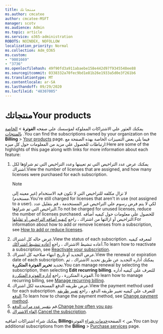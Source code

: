 ```yaml
---
title: منتجاتك
ms.author: cmcatee
author: cmcatee-MSFT
manager: scotv
ms.audience: Admin
ms.topic: article
ms.service: o365-administration
ROBOTS: NOINDEX, NOFOLLOW
localization_priority: Normal
ms.collection: Adm_O365
ms.custom:
- "9001669"
- "3736"
ms.openlocfilehash: 49f90fd3a911abaebe158e442d97f9345548ee88
ms.sourcegitcommit: 0338332a70fec9bd1e81b26e1933a5d0e3f261b6
ms.translationtype: MT
ms.contentlocale: ar-SA
ms.lasthandoff: 09/29/2020
ms.locfileid: "48307005"
---
```

# <a name="your-products"></a><span data-ttu-id="32e7f-102">منتجاتك</span><span class="sxs-lookup"><span data-stu-id="32e7f-102">Your products</span></span>

<span data-ttu-id="32e7f-103">يمكنك العثور علي الاشتراكات المملوكة لمؤسسك علي صفحه **الفوترة**  >  [الخاصة بالمنتجات](https://go.microsoft.com/fwlink/p/?linkid=842054) .</span><span class="sxs-lookup"><span data-stu-id="32e7f-103">You can find the subscriptions owned by your organization on the **Billing** > [Your products](https://go.microsoft.com/fwlink/p/?linkid=842054) page.</span></span> <span data-ttu-id="32e7f-104">فيما يلي بعض التمييزات الخاصة بهذه الصفحة مع ارتباطات للحصول علي مزيد من المعلومات حول كل ميزه:</span><span class="sxs-lookup"><span data-stu-id="32e7f-104">Here are some of the highlights of this page along with links for more information about each feature:</span></span>

1. <span data-ttu-id="32e7f-105">يمكنك عرض عدد التراخيص التي تم تعيينها وعدد التراخيص التي تم شراؤها لكل اشتراك.</span><span class="sxs-lookup"><span data-stu-id="32e7f-105">View the number of licenses that are assigned, and how many licenses were purchased for each subscription.</span></span>
    > [!NOTE]
    > <span data-ttu-id="32e7f-106">لا تزال مكلفه للتراخيص التي لا تكون قيد الاستخدام (غير معينه إلى مستخدم).</span><span class="sxs-lookup"><span data-stu-id="32e7f-106">You're still charged for licenses that aren't in use (not assigned to a user).</span></span> <span data-ttu-id="32e7f-107">لكي لا يتم فرض رسوم علي التراخيص غير المستخدمة ، قم بتقليل عدد التراخيص التي تم شراؤها.</span><span class="sxs-lookup"><span data-stu-id="32e7f-107">To not be charged for unused licenses, reduce the number of licenses purchased.</span></span> <span data-ttu-id="32e7f-108">للحصول علي معلومات حول كيفيه أضافه التراخيص أو ازالتها من اشتراك ، راجع [كيفيه أضافه التراخيص أو تقليلها](https://docs.microsoft.com/alchemyinsights/how-to-add-or-reduce-licenses).</span><span class="sxs-lookup"><span data-stu-id="32e7f-108">For information about how to add or remove licenses from a subscription, see [How to add or reduce licenses](https://docs.microsoft.com/alchemyinsights/how-to-add-or-reduce-licenses).</span></span>
2. <span data-ttu-id="32e7f-109">عرض حاله كل اشتراك.</span><span class="sxs-lookup"><span data-stu-id="32e7f-109">View the status of each subscription.</span></span> <span data-ttu-id="32e7f-110">لمعرفه كيفيه أعاده تنشيط الاشتراك ، راجع [أعاده تنشيط اشتراكك](reactivate-your-subscription.md).</span><span class="sxs-lookup"><span data-stu-id="32e7f-110">To learn how to reactivate a subscription, see [Reactivate your subscription](reactivate-your-subscription.md).</span></span>
3. <span data-ttu-id="32e7f-111">عرض التجديد أو تاريخ انتهاء صلاحيه كل اشتراك.</span><span class="sxs-lookup"><span data-stu-id="32e7f-111">View the renewal or expiration date of each subscription.</span></span> <span data-ttu-id="32e7f-112">يمكنك أداره التجديد عن طريق تحديد الاشتراك ، ثم تحديد **تحرير الفوترة المتكررة**.</span><span class="sxs-lookup"><span data-stu-id="32e7f-112">You can manage renewal by selecting the subscription, then selecting **Edit recurring billing**.</span></span> <span data-ttu-id="32e7f-113">للتعرف علي كيفيه أداره الفوترة المتكررة ، راجع [أداره الفوترة المتكررة](manage-auto-renewal.md).</span><span class="sxs-lookup"><span data-stu-id="32e7f-113">To learn how to manage recurring billing, see [Manage recurring billing](manage-auto-renewal.md).</span></span>
4. <span data-ttu-id="32e7f-114">عرض طريقه الدفع المستخدمة لكل اشتراك.</span><span class="sxs-lookup"><span data-stu-id="32e7f-114">View the payment method used for each subscription.</span></span> <span data-ttu-id="32e7f-115">للتعرف علي كيفيه تغيير طريقه الدفع ، راجع [تغيير طريقه الدفع](change-payment-method.md).</span><span class="sxs-lookup"><span data-stu-id="32e7f-115">To learn how to change the payment method, see [Change payment method](change-payment-method.md).</span></span>
5. <span data-ttu-id="32e7f-116">قم [بتغيير عدد مرات الدفع](change-how-often-you-pay.md).</span><span class="sxs-lookup"><span data-stu-id="32e7f-116">[Change how often you pay](change-how-often-you-pay.md).</span></span>
6. <span data-ttu-id="32e7f-117">[إلغاء الاشتراك](https://go.microsoft.com/fwlink/?linkid=2119113).</span><span class="sxs-lookup"><span data-stu-id="32e7f-117">[Cancel the subscription](https://go.microsoft.com/fwlink/?linkid=2119113).</span></span>

<span data-ttu-id="32e7f-118">يمكنك شراء اشتراكات اضافيه **Billing**من  >  الصفحة[خدمات شراء](https://go.microsoft.com/fwlink/p/?linkid=868433) الفوترة.</span><span class="sxs-lookup"><span data-stu-id="32e7f-118">You can buy additional subscriptions from the **Billing** > [Purchase services](https://go.microsoft.com/fwlink/p/?linkid=868433) page.</span></span>